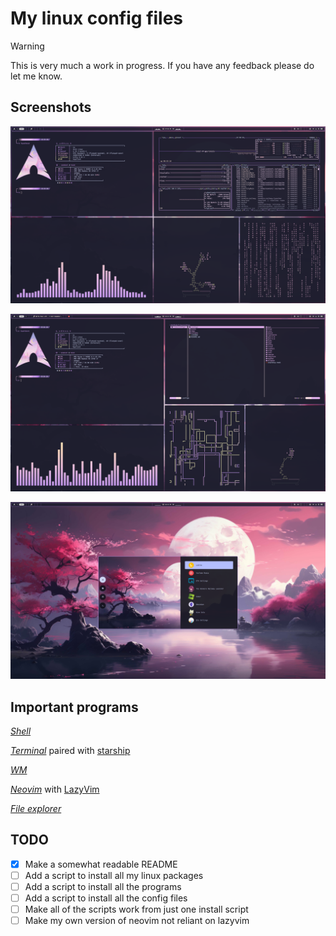 # My linux config files

> [!WARNING]  
> This is very much a work in progress.
> If you have any feedback please do let me know.

## Screenshots

![image](imgs/img1.png)

![image](imgs/img2.png)

![image](imgs/img3.png)

## Important programs

[*Shell*](https://github.com/nushell/nushell)

[*Terminal*](https://github.com/kovidgoyal/kitty) paired with [starship](https://github.com/starship/starship)

[*WM*](https://github.com/hyprwm/Hyprland)

[*Neovim*](https://github.com/neovim/neovim) with [LazyVim](https://github.com/LazyVim/LazyVim)

[*File explorer*](https://github.com/sxyazi/yazi)

## TODO

- [x] Make a somewhat readable README
- [ ] Add a script to install all my linux packages
- [ ] Add a script to install all the programs
- [ ] Add a script to install all the config files
- [ ] Make all of the scripts work from just one install script
- [ ] Make my own version of neovim not reliant on lazyvim  
